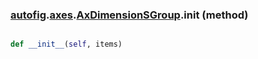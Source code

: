 ### [autofig](autofig.md).[axes](autofig.axes.md).[AxDimensionSGroup](autofig.axes.AxDimensionSGroup.md).__init__ (method)


```py

def __init__(self, items)

```



